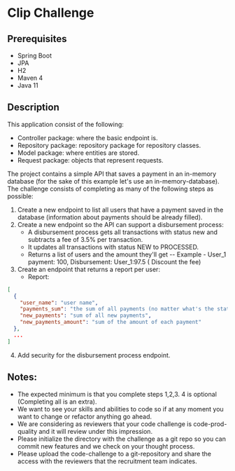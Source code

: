 # Clip Challenge

## Prerequisites

- Spring Boot
- JPA
- H2
- Maven 4
- Java 11

## Description

This application consist of the following:

- Controller package:  where the basic endpoint is.
- Repository package:  repository package for repository classes.
- Model package: where entities are stored.
- Request package: objects that represent requests.

The project contains a simple API that saves a payment in an in-memory database (for the sake of this example let's use
an in-memory-database). The challenge consists of completing as many of the following steps as possible:

1. Create a new endpoint to list all users that have a payment saved in the database (information about payments should
   be already filled).
2. Create a new endpoint so the API can support a disbursement process:
    - A disbursement process gets all transactions with status new and subtracts a fee of 3.5% per transaction.
    - It updates all transactions with status NEW to PROCESSED.
    - Returns a list of users and the amount they'll get -- Example - User_1 payment: 100, Disbursement: User_1:97.5 (
      Discount the fee)
3. Create an endpoint that returns a report per user:
    - Report:

```json
[
  {
    "user_name": "user name",
    "payments_sum": "the sum of all payments (no matter what's the status)",
    "new_payments": "sum of all new payments",
    "new_payments_amount": "sum of the amount of each payment"
  },
  ...
]
```

4. Add security for the disbursement process endpoint.

## Notes:

- The expected minimum is that you complete steps 1,2,3. 4 is optional  (Completing all is an extra).
- We want to see your skills and abilities to code so if at any moment you want to change or refactor anything go ahead.
- We are considering as reviewers that your code challenge is code-prod-quality and it will review under this
  impression.
- Please initialize the directory with the challenge as a git repo so you can commit new features and we check on your
  thought process.
- Please upload the code-challenge to a git-repository and share the access with the reviewers that the recruitment team
  indicates. 